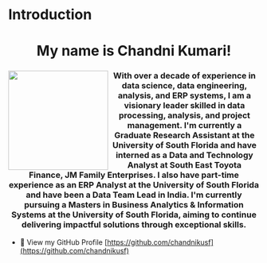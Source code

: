 # Introduction
<h1 align="center"> My name is Chandni Kumari!</h1>

<h3 align="center"><img src= "https://github.com/chandnikusf/Introduction/assets/119237294/5b17b17b-d5ea-4467-8a85-8d142ad1f30b" width="200" align="left" >With over a decade of experience in data science, data engineering, analysis, and ERP systems, I am a visionary leader skilled in data processing, analysis, and project management. I'm currently a Graduate Research Assistant at the University of South Florida and have interned as a Data and Technology Analyst at South East Toyota Finance, JM Family Enterprises. I also have part-time experience as an ERP Analyst at the University of South Florida and have been a Data Team Lead in India. I'm currently pursuing a Masters in Business Analytics & Information Systems at the University of South Florida, aiming to continue delivering impactful solutions through exceptional skills.</h3>


- 📄 View my GitHub Profile  [https://github.com/chandnikusf](https://github.com/chandnikusf)

